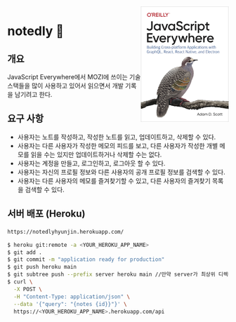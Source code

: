 <img src="cover.png" width="200" align="right" />

# notedly 📝

## 개요

JavaScript Everywhere에서 MOZI에 쓰이는 기술 스택들을 많이 사용하고 있어서 읽으면서 개발 기록을 남기려고 한다.

## 요구 사항

- 사용자는 노트를 작성하고, 작성한 노트를 읽고, 업데이트하고, 삭제할 수 있다.
- 사용자는 다른 사용자가 작성한 메모의 피드를 보고, 다른 사용자가 작성한 개별 메모를 읽을 수는 있지만 업데이트하거나 삭제할 수는 없다.
- 사용자는 계정을 만들고, 로그인하고, 로그아웃 할 수 있다.
- 사용자는 자신의 프로필 정보와 다른 사용자의 공개 프로필 정보를 검색할 수 있다.
- 사용자는 다른 사용자의 메모를 즐겨찾기할 수 있고, 다른 사용자의 즐겨찾기 목록을 검색할 수 있다.

## 서버 배포 (Heroku)

`https://notedlyhyunjin.herokuapp.com/`

```sh
$ heroku git:remote -a <YOUR_HEROKU_APP_NAME>
$ git add .
$ git commit -m "application ready for production"
$ git push heroku main
$ git subtree push --prefix server heroku main //만약 server가 최상위 디렉터리가 아니라면
$ curl \
  -X POST \
  -H "Content-Type: application/json" \
  --data '{"query": "{notes {id}}"}' \
  https://<YOUR_HEROKU_APP_NAME>.herokuapp.com/api
```
